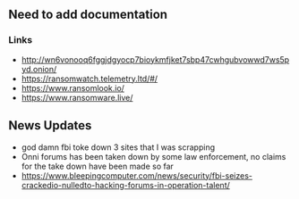 ## Need to add documentation

### Links

- http://wn6vonooq6fggjdgyocp7bioykmfjket7sbp47cwhgubvowwd7ws5pyd.onion/
- https://ransomwatch.telemetry.ltd/#/
- https://www.ransomlook.io/
- https://www.ransomware.live/

## News Updates

- god damn fbi toke down 3 sites that I was scrapping
- Onni forums has been taken down by some law enforcement, no claims for the take down have been made so far
- https://www.bleepingcomputer.com/news/security/fbi-seizes-crackedio-nulledto-hacking-forums-in-operation-talent/